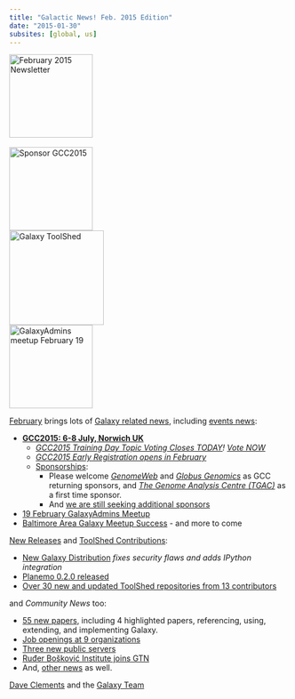 ```yaml
---
title: "Galactic News! Feb. 2015 Edition"
date: "2015-01-30"
subsites: [global, us]
---
```

<div class='right'><div class='center'>
<a href='/galaxy-updates/2015-02/'><img src="/images/logos/GalaxyUpdate200.png" alt="February 2015 Newsletter" width=150 /></a><br /><br />
<a href='/galaxy-updates/2015-02/#gcc2015-6-8-july-norwich-uk'><img src="/images/logos/GCC2015LogoWide600.png" alt="Sponsor GCC2015" width="150" /></a><br />
<a href='/galaxy-updates/2015-02/#toolshed-contributions'><img src="/images/logos/ToolShed.jpg" alt="Galaxy ToolShed" width=170 /></a><br />
<a href='/galaxy-updates/2015-02/#19-february-galaxyadmins-meetup'><img src="/images/logos/GalaxyAdmins.png" alt="GalaxyAdmins meetup February 19" width="150" /></a></div>
</div>

[February](/galaxy-updates/2015-02/) brings lots of [Galaxy related news](/galaxy-updates/2015-02/), including [events news](/galaxy-updates/2015-02/#events):

* **[GCC2015: 6-8 July, Norwich UK](/galaxy-updates/2015-02/#gcc2015-6-8-july-norwich-uk)**
    * *[GCC2015 Training Day Topic Voting Closes TODAY](/galaxy-updates/2015-02/#training-day-topic-voting-closes-today)! [Vote NOW](http://bit.ly/gcc2015vote)*
    * *[GCC2015 Early Registration opens in February](/galaxy-updates/2015-02/#early-registration-opens-in-february)*
    * [Sponsorships](/galaxy-updates/2015-02/#sponsorships):
        * Please welcome *[GenomeWeb](/galaxy-updates/2015-02/#genomeweb)* and *[Globus Genomics](/galaxy-updates/2015-02/#globus-genomics)* as GCC returning sponsors, and *[The Genome Analysis Centre (TGAC)](/galaxy-updates/2015-02/#the-genome-analysis-centre-tgac)* as a first time sponsor.
        * And [we are still seeking additional sponsors](/galaxy-updates/2015-02/#call-for-sponsors)
* [19 February GalaxyAdmins Meetup](/galaxy-updates/2015-02/#19-february-galaxyadmins-meetup)
* [Baltimore Area Galaxy Meetup Success](/galaxy-updates/2015-02/#january-baltimore-area-galaxy-meetup-report) - and more to come

[New Releases](/galaxy-updates/2015-02/#new-releases) and [ToolShed Contributions](/galaxy-updates/2015-02/#toolshed-contributions):

* [New Galaxy Distribution](/galaxy-updates/2015-02/#galaxy-20150113-distribution) *fixes security flaws and adds IPython integration*
* [Planemo 0.2.0 released](/galaxy-updates/2015-02/#planemo-020)
* [Over 30 new and updated ToolShed repositories from 13 contributors](/galaxy-updates/2015-02/#toolshed-contributions)

and *Community News* too:

* [55 new papers](/galaxy-updates/2015-02/#new-papers), including 4 highlighted papers, referencing, using, extending, and implementing Galaxy.
* [Job openings at 9 organizations](/galaxy-updates/2015-02/#whos-hiring)
* [Three new public servers](/galaxy-updates/2015-02/#new-public-servers)
* [Ruđer Bošković Institute joins GTN](/galaxy-updates/2015-02/#new-gtn-member-ruđer-bošković-institute)
* And, [other news](/galaxy-updates/2015-02/#other-news) as well.

[Dave Clements](/people/dave-clements/) and the [Galaxy Team](/galaxy-team/)
